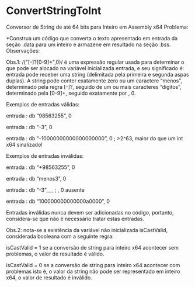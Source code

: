 # ConvertStringToInt
Conversor de String de até 64 bits para Inteiro em Assembly x64 
Problema:

*Construa um código que converta o texto apresentado em entrada da seção .data para um inteiro e armazene em resultado na seção .bss. 
Observações:

Obs.1: /("[-]?[0-9]+",0)/ é uma expressão regular usada para determinar o que pode ser alocado na variável inicializada entrada, e seu significado é: entrada pode receber uma string (delimitada pela primeira e segunda aspas duplas). A string pode conter exatamente zero ou um caractere “menos”, determinado pela regra [-]?, seguido de um ou mais caracteres “dígitos”, determinado pela [0-9]+, seguido exatamente por , 0.

Exemplos de entradas válidas:

entrada : db “98563255”, 0

entrada : db “-3”, 0

entrada : db “-10000000000000000000”, 0 ; >2^63, maior do que um int x64 sinalizado!

Exemplos de entradas inválidas:

entrada : db “+98563255”, 0

entrada : db “menos3”, 0

entrada : db “-3”___ ; , 0 ausente

entrada : db “100000000000000a0000”, 0

Entradas inválidas nunca devem ser adicionadas no código, portanto, considera-se que não é necessário tratar estas entradas.

Obs.2: nota-se a existência da variável não inicializada isCastValid, considerada booleana com a seguinte regra:

isCastValid = 1 se a conversão de string para inteiro x64 acontecer sem problemas, o valor de resultado é válido.

isCastValid = 0 se a conversão de string para inteiro x64 acontecer com problemas isto é, o valor da string não pode ser representado em inteiro x64, o valor de resultado é inválido.
